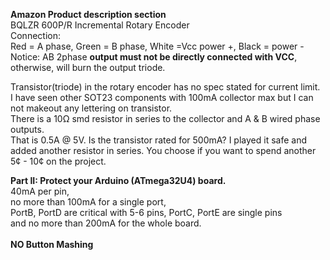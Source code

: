 **Amazon Product description section**  
BQLZR 600P/R Incremental Rotary Encoder  
Connection:  
Red = A phase, Green = B phase, White =Vcc power +, Black = power -  
Notice: AB 2phase **output must not be directly connected with VCC**, otherwise, will burn the output triode.  

Transistor(triode) in the rotary encoder has no spec stated for current limit.  
I have seen other SOT23 components with 100mA collector max but I can not makeout any lettering on transistor.  
There is a 10Ω smd resistor in series to the collector and A & B wired phase outputs.  
That is 0.5A @ 5V. Is the transistor rated for 500mA? I played it safe and added another resistor in series. 
You choose if you want to spend another 5¢ - 10¢ on the project. <BR/>

**Part II: Protect your Arduino (ATmega32U4) board.**  
40mA per pin,  
no more than 100mA for a single port,  
PortB, PortD are critical with 5-6 pins, PortC, PortE are single pins  
and no more than 200mA for the whole board. <BR/> <BR/>
**NO Button Mashing**

